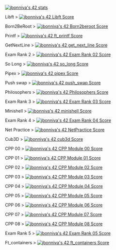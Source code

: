 [![jbonniva's 42 stats](https://badge42.vercel.app/api/v2/cl2w0v3bd002109mdyqo8pwoi/stats?cursusId=21&coalitionId=46)](https://github.com/JaeSeoKim/badge42)

Libft > [![jbonniva's 42 Libft Score](https://badge42.vercel.app/api/v2/cl2w0v3bd002109mdyqo8pwoi/project/2414812)](https://github.com/JaeSeoKim/badge42)

Born2BeRoot > [![jbonniva's 42 Born2beroot Score](https://badge42.vercel.app/api/v2/cl2w0v3bd002109mdyqo8pwoi/project/2424476)](https://github.com/JaeSeoKim/badge42)

Printf > [![jbonniva's 42 ft_printf Score](https://badge42.vercel.app/api/v2/cl2w0v3bd002109mdyqo8pwoi/project/2429164)](https://github.com/JaeSeoKim/badge42)

GetNextLine > [![jbonniva's 42 get_next_line Score](https://badge42.vercel.app/api/v2/cl2w0v3bd002109mdyqo8pwoi/project/2431625)](https://github.com/JaeSeoKim/badge42)

Exam Rank 2 > [![jbonniva's 42 Exam Rank 02 Score](https://badge42.vercel.app/api/v2/cl2w0v3bd002109mdyqo8pwoi/project/2436236)](https://github.com/JaeSeoKim/badge42)

So Long > [![jbonniva's 42 so_long Score](https://badge42.vercel.app/api/v2/cl2w0v3bd002109mdyqo8pwoi/project/2448423)](https://github.com/JaeSeoKim/badge42)

Pipex > [![jbonniva's 42 pipex Score](https://badge42.vercel.app/api/v2/cl2w0v3bd002109mdyqo8pwoi/project/2449956)](https://github.com/JaeSeoKim/badge42)

Push swap > [![jbonniva's 42 push_swap Score](https://badge42.vercel.app/api/v2/cl2w0v3bd002109mdyqo8pwoi/project/2435872)](https://github.com/JaeSeoKim/badge42)

Philosophers > [![jbonniva's 42 Philosophers Score](https://badge42.vercel.app/api/v2/cl2w0v3bd002109mdyqo8pwoi/project/2460616)](https://github.com/JaeSeoKim/badge42)

Exam Rank 3 > [![jbonniva's 42 Exam Rank 03 Score](https://badge42.vercel.app/api/v2/cl2w0v3bd002109mdyqo8pwoi/project/2471845)](https://github.com/JaeSeoKim/badge42)

Minishell > [![jbonniva's 42 minishell Score](https://badge42.vercel.app/api/v2/cl2w0v3bd002109mdyqo8pwoi/project/2476098)](https://github.com/JaeSeoKim/badge42)

Exam Rank 4 > [![jbonniva's 42 Exam Rank 04 Score](https://badge42.vercel.app/api/v2/cl2w0v3bd002109mdyqo8pwoi/project/2530623)](https://github.com/JaeSeoKim/badge42)

Net Practice > [![jbonniva's 42 NetPractice Score](https://badge42.vercel.app/api/v2/cl2w0v3bd002109mdyqo8pwoi/project/2531589)](https://github.com/JaeSeoKim/badge42)

Cub3D > [![jbonniva's 42 cub3d Score](https://badge42.vercel.app/api/v2/cl2w0v3bd002109mdyqo8pwoi/project/2530149)](https://github.com/JaeSeoKim/badge42)

CPP 00 > [![jbonniva's 42 CPP Module 00 Score](https://badge42.vercel.app/api/v2/cl2w0v3bd002109mdyqo8pwoi/project/2553836)](https://github.com/JaeSeoKim/badge42)

CPP 01 > [![jbonniva's 42 CPP Module 01 Score](https://badge42.vercel.app/api/v2/cl2w0v3bd002109mdyqo8pwoi/project/2557921)](https://github.com/JaeSeoKim/badge42)

CPP 02 > [![jbonniva's 42 CPP Module 02 Score](https://badge42.vercel.app/api/v2/cl2w0v3bd002109mdyqo8pwoi/project/2558126)](https://github.com/JaeSeoKim/badge42)

CPP 03 > [![jbonniva's 42 CPP Module 03 Score](https://badge42.vercel.app/api/v2/cl2w0v3bd002109mdyqo8pwoi/project/2561620)](https://github.com/JaeSeoKim/badge42)

CPP 04 > [![jbonniva's 42 CPP Module 04 Score](https://badge42.vercel.app/api/v2/cl2w0v3bd002109mdyqo8pwoi/project/2562686)](https://github.com/JaeSeoKim/badge42)

CPP 05 > [![jbonniva's 42 CPP Module 05 Score](https://badge42.vercel.app/api/v2/cl2w0v3bd002109mdyqo8pwoi/project/2566271)](https://github.com/JaeSeoKim/badge42)

CPP 06 > [![jbonniva's 42 CPP Module 06 Score](https://badge42.vercel.app/api/v2/cl2w0v3bd002109mdyqo8pwoi/project/2569262)](https://github.com/JaeSeoKim/badge42)

CPP 07 > [![jbonniva's 42 CPP Module 07 Score](https://badge42.vercel.app/api/v2/cl2w0v3bd002109mdyqo8pwoi/project/2580708)](https://github.com/JaeSeoKim/badge42)

CPP 08 > [![jbonniva's 42 CPP Module 08 Score](https://badge42.vercel.app/api/v2/cl2w0v3bd002109mdyqo8pwoi/project/2581696)](https://github.com/JaeSeoKim/badge42)

Exam Rank 5 > [![jbonniva's 42 Exam Rank 05 Score](https://badge42.vercel.app/api/v2/cl2w0v3bd002109mdyqo8pwoi/project/2582241)](https://github.com/JaeSeoKim/badge42)

Ft_containers > [![jbonniva's 42 ft_containers Score](https://badge42.vercel.app/api/v2/cl2w0v3bd002109mdyqo8pwoi/project/2582244)](https://github.com/JaeSeoKim/badge42)




























<!--
**Exodeusone/Exodeusone** is a ✨ _special_ ✨ repository because its `README.md` (this file) appears on your GitHub profile.

Here are some ideas to get you started:

- 🔭 I’m currently working on ...
- 🌱 I’m currently learning ...
- 👯 I’m looking to collaborate on ...
- 🤔 I’m looking for help with ...
- 💬 Ask me about ...
- 📫 How to reach me: ...
- 😄 Pronouns: ...
- ⚡ Fun fact: ...
-->
